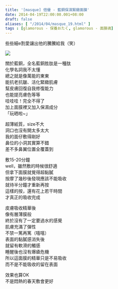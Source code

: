 ```yaml
---
title: '[masque] 倍優 - 藍銅保濕緊緻面膜'
date: 2014-04-19T22:00:00.001+08:00
draft: false
aliases: [ "/2014/04/masque_19.html" ]
tags : [glamorous - 保養おたく, glamorous - 面膜魂]
---
```


些些細e割愛讓出他的騰騰給我（笑）  

[![](https://2.bp.blogspot.com/-T2l-a2vZpS8/XDGHyZCgrQI/AAAAAAAAEdk/y9BygFtu32wNF14-w2Xm0OVdPeNsiC_MQCLcBGAs/s640/37.jpg)](https://2.bp.blogspot.com/-T2l-a2vZpS8/XDGHyZCgrQI/AAAAAAAAEdk/y9BygFtu32wNF14-w2Xm0OVdPeNsiC_MQCLcBGAs/s1600/37.jpg)

關於藍銅，全名藍銅胜肽是一種肽  
化學名詞我不太懂  
總之就是像萬能的東東  
能抗老抗皺、活化緊緻肌膚  
幫皮膚回復自我修復能力  
也能提亮膚色等等  
哇哇哇！完全不得了  
加上面膜裡又加入保濕成分  
「玩晒啦~」  
  
超薄紙質，size不大  
洞口也沒有開太多太大  
我的面仔敷得剛好  
鼻位的小洞其實算不錯  
差不多鼻翼位置全覆蓋到  
  
敷15-20分鐘  
well，雖然敷的時候很舒適  
但拿下面膜就覺得超黏膩  
按摩了幾秒後發現應該不能吸收  
就待半分鐘才重新再按  
這樣的按，還有花上若干時間  
才真正的吸收完成  
  
皮膚吸收精華後  
像有層薄膜般  
終於沒有了一定要過水的感覺  
肌膚充滿了彈性  
不禁一篤再篤（嘻嘻）  
表面的黏膩感消失後  
就留有軟滑的觸感  
睡醒後也沒有爆瘡危機  
所以這面膜的精華只是不易吸收  
而不是不能吸收的留在表面  
  
效果也算OK  
不是悶熱的春天敷會更好